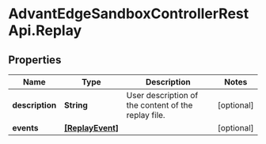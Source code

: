 # AdvantEdgeSandboxControllerRestApi.Replay

## Properties
Name | Type | Description | Notes
------------ | ------------- | ------------- | -------------
**description** | **String** | User description of the content of the replay file. | [optional] 
**events** | [**[ReplayEvent]**](ReplayEvent.md) |  | [optional] 


